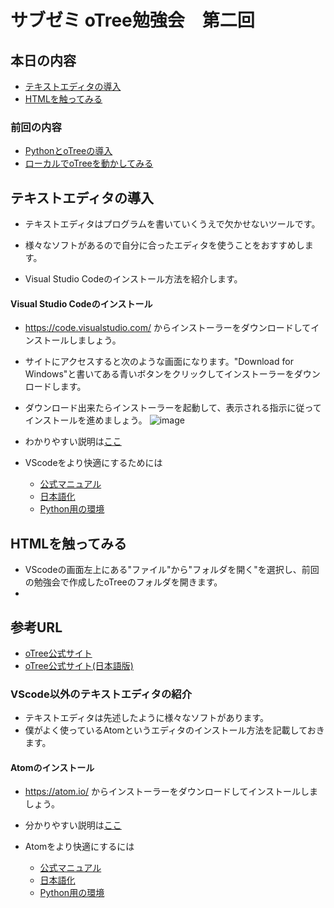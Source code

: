 # サブゼミ oTree勉強会　第二回

## 本日の内容

- [テキストエディタの導入](#テキストエディタの導入)
- [HTMLを触ってみる](#HTMLを触ってみる)

### 前回の内容
- [PythonとoTreeの導入](#pythonとotreeの導入)
- [ローカルでoTreeを動かしてみる](#ローカルでotreeを動かしてみる)


## テキストエディタの導入

- テキストエディタはプログラムを書いていくうえで欠かせないツールです。
- 様々なソフトがあるので自分に合ったエディタを使うことをおすすめします。

- Visual Studio Codeのインストール方法を紹介します。

#### Visual Studio Codeのインストール
- https://code.visualstudio.com/ からインストーラーをダウンロードしてインストールしましょう。
- サイトにアクセスすると次のような画面になります。"Download for Windows"と書いてある青いボタンをクリックしてインストーラーをダウンロードします。
- ダウンロード出来たらインストーラーを起動して、表示される指示に従ってインストールを進めましょう。
![image](https://user-images.githubusercontent.com/48300561/169306755-388bc303-4e95-4da6-9453-6c19f455d08e.png)




- わかりやすい説明は[ここ](https://qiita.com/MtBigYashi/items/a840865a6908de044724)

- VScodeをより快適にするためには
  - [公式マニュアル](https://code.visualstudio.com/docs)
  - [日本語化](https://www.python.jp/python_vscode/windows/setup/install_vscode.html#%E3%83%A1%E3%83%8B%E3%83%A5%E3%83%BC%E3%81%AA%E3%81%A9%E3%81%AE%E6%97%A5%E6%9C%AC%E8%AA%9E%E5%8C%96)
  - [Python用の環境](https://www.python.jp/python_vscode/windows/setup/install_vscode.html#Python%E9%96%8B%E7%99%BA%E7%92%B0%E5%A2%83%E3%82%92%E3%82%A4%E3%83%B3%E3%82%B9%E3%83%88%E3%83%BC%E3%83%AB)

## HTMLを触ってみる

- VScodeの画面左上にある"ファイル"から"フォルダを開く"を選択し、前回の勉強会で作成したoTreeのフォルダを開きます。
-



## 参考URL
- [oTree公式サイト](https://otree.readthedocs.io/en/latest/)
- [oTree公式サイト(日本語版)](https://otree.readthedocs.io/ja/latest/index.html)


### VScode以外のテキストエディタの紹介
- テキストエディタは先述したように様々なソフトがあります。
- 僕がよく使っているAtomというエディタのインストール方法を記載しておきます。

#### Atomのインストール
- https://atom.io/ からインストーラーをダウンロードしてインストールしましょう。
- 分かりやすい説明は[ここ](https://qiita.com/yasushi-jp/items/bb92b4fa846f3b3e2733)

- Atomをより快適にするには
  - [公式マニュアル](https://flight-manual.atom.io/)
  - [日本語化](https://qiita.com/biz-nakashima001/items/1419cc86e3b62fa2eb53#:~:text=%E3%80%8COpen%20Installer%E3%80%8D%E3%82%92%E3%82%AF%E3%83%AA%E3%83%83%E3%82%AF%E3%80%82,%E3%81%A6%E3%81%84%E3%82%8B%E3%81%93%E3%81%A8%E3%82%92%E7%A2%BA%E8%AA%8D%E3%80%82)
  - [Python用の環境](https://qiita.com/suecharo/items/dbc525dd5f39bdb8403c)
